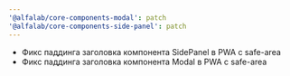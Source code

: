 ```yaml
---
'@alfalab/core-components-modal': patch
'@alfalab/core-components-side-panel': patch
---
```


- Фикс паддинга заголовка компонента SidePanel в PWA c safe-area
- Фикс паддинга заголовка компонента Modal в PWA c safe-area
